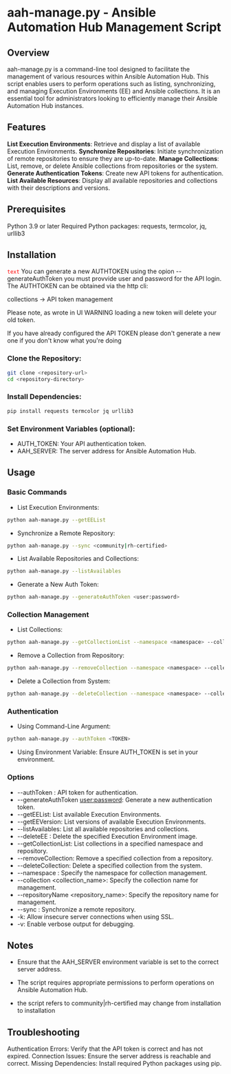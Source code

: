 # aah-manage.py - Ansible Automation Hub Management Script
## Overview

aah-manage.py is a command-line tool designed to facilitate the management of various resources within Ansible Automation Hub. This script enables users to perform operations such as listing, synchronizing, and managing Execution Environments (EE) and Ansible collections. It is an essential tool for administrators looking to efficiently manage their Ansible Automation Hub instances.

## Features
**List Execution Environments**: Retrieve and display a list of available Execution Environments.
**Synchronize Repositories**: Initiate synchronization of remote repositories to ensure they are up-to-date.
**Manage Collections**: List, remove, or delete Ansible collections from repositories or the system.
**Generate Authentication Tokens**: Create new API tokens for authentication.
**List Available Resources**: Display all available repositories and collections with their descriptions and versions.

## Prerequisites
Python 3.9 or later
Required Python packages: requests, termcolor, jq, urllib3

## Installation
<code style="color : red">text</code>
 You can generate a new AUTHTOKEN using the opion --generateAuthToken you must provvide user and password for the API login. The AUTHTOKEN can be obtained via the http cli:

collections -> API token management

Please note, as wrote in UI WARNING loading a new token will delete your old token.

If you have already configured the API TOKEN please don't generate a new one if you don't know what you're doing

### Clone the Repository:
```sh
git clone <repository-url>
cd <repository-directory>
```

### Install Dependencies:
```sh
pip install requests termcolor jq urllib3
```

### Set Environment Variables (optional):

* AUTH_TOKEN: Your API authentication token.
* AAH_SERVER: The server address for Ansible Automation Hub.

## Usage
### Basic Commands

* List Execution Environments:
```sh
python aah-manage.py --getEEList
```

* Synchronize a Remote Repository:
```sh
python aah-manage.py --sync <community|rh-certified>
```

* List Available Repositories and Collections:
```sh
python aah-manage.py --listAvailables
```

* Generate a New Auth Token:
```sh
python aah-manage.py --generateAuthToken <user:password>
```

### Collection Management

* List Collections:
```sh
python aah-manage.py --getCollectionList --namespace <namespace> --collection <collection_name> --repositoryName <repository_name>
```

* Remove a Collection from Repository:
```sh
python aah-manage.py --removeCollection --namespace <namespace> --collection <collection_name> --repositoryName <repository_name>
```

* Delete a Collection from System:
```sh
python aah-manage.py --deleteCollection --namespace <namespace> --collection <collection_name> --repositoryName <repository_name>
```

### Authentication

* Using Command-Line Argument:
```sh
python aah-manage.py --authToken <TOKEN>
```

* Using Environment Variable: Ensure AUTH_TOKEN is set in your environment.

### Options
* --authToken <TOKEN>: API token for authentication.
* --generateAuthToken <user:password>: Generate a new authentication token.
* --getEEList: List available Execution Environments.
* --getEEVersion: List versions of available Execution Environments.
* --listAvailables: List all available repositories and collections.
* --deleteEE <EEname> <SHA>: Delete the specified Execution Environment image.
* --getCollectionList: List collections in a specified namespace and repository.
* --removeCollection: Remove a specified collection from a repository.
* --deleteCollection: Delete a specified collection from the system.
* --namespace <namespace>: Specify the namespace for collection management.
* --collection <collection_name>: Specify the collection name for management.
* --repositoryName <repository_name>: Specify the repository name for management.
* --sync <REPOREMOTENAME>: Synchronize a remote repository.
* -k: Allow insecure server connections when using SSL.
* -v: Enable verbose output for debugging.

## Notes
* Ensure that the AAH_SERVER environment variable is set to the correct server address.
* The script requires appropriate permissions to perform operations on Ansible Automation Hub.

* the script refers to community|rh-certified may change from installation to installation

## Troubleshooting
Authentication Errors: Verify that the API token is correct and has not expired.
Connection Issues: Ensure the server address is reachable and correct.
Missing Dependencies: Install required Python packages using pip.
